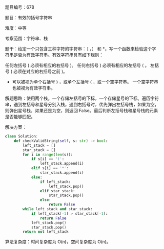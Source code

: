 题目编号：678

题目：有效的括号字符串

难度：中等

考察范围：字符串、栈

题干：给定一个只包含三种字符的字符串：（ ，） 和 *，写一个函数来检验这个字符串是否为有效字符串。有效字符串具有如下规则：

任何左括号 ( 必须有相应的右括号 )。
任何右括号 ) 必须有相应的左括号 ( 。
左括号 ( 必须在对应的右括号之前 )。
* 可以被视为单个右括号 ) ，或单个左括号 ( ，或一个空字符串。
一个空字符串也被视为有效字符串。

解题思路：使用两个栈，一个存储左括号的下标，一个存储星号的下标。遍历字符串，遇到左括号和星号分别入栈，遇到右括号时，优先弹出左括号栈，如果为空，则弹出星号栈，如果还是为空，则返回 False。最后判断左括号栈和星号栈的元素是否能够匹配。

解决方案：

```python
class Solution:
    def checkValidString(self, s: str) -> bool:
        left_stack = []
        star_stack = []
        for i in range(len(s)):
            if s[i] == '(':
                left_stack.append(i)
            elif s[i] == '*':
                star_stack.append(i)
            else:
                if left_stack:
                    left_stack.pop()
                elif star_stack:
                    star_stack.pop()
                else:
                    return False
        while left_stack and star_stack:
            if left_stack[-1] > star_stack[-1]:
                return False
            left_stack.pop()
            star_stack.pop()
        return not left_stack
```

算法复杂度：时间复杂度为 O(n)，空间复杂度为 O(n)。